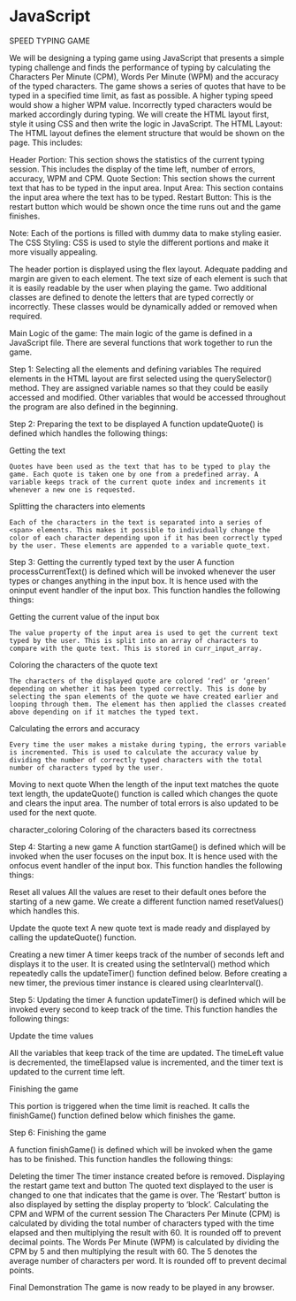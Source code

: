 # JavaScript

SPEED TYPING GAME

We will be designing a typing game using JavaScript that presents a simple typing challenge and finds the performance of typing by calculating the Characters Per Minute (CPM), Words Per Minute (WPM) and the accuracy of the typed characters.
The game shows a series of quotes that have to be typed in a specified time limit, as fast as possible. A higher typing speed would show a higher WPM value. Incorrectly typed characters would be marked accordingly during typing.
We will create the HTML layout first, style it using CSS and then write the logic in JavaScript. 
The HTML Layout: The HTML layout defines the element structure that would be shown on the page. This includes:
 

Header Portion: This section shows the statistics of the current typing session. This includes the display of the time left, number of errors, accuracy, WPM and CPM.
Quote Section: This section shows the current text that has to be typed in the input area.
Input Area: This section contains the input area where the text has to be typed.
Restart Button: This is the restart button which would be shown once the time runs out and the game finishes.


Note: Each of the portions is filled with dummy data to make styling easier. 
The CSS Styling: CSS is used to style the different portions and make it more visually appealing.
 

The header portion is displayed using the flex layout.
Adequate padding and margin are given to each element.
The text size of each element is such that it is easily readable by the user when playing the game.
Two additional classes are defined to denote the letters that are typed correctly or incorrectly. These classes would be dynamically added or removed when required.


Main Logic of the game: The main logic of the game is defined in a JavaScript file. There are several functions that work together to run the game.

Step 1: Selecting all the elements and defining variables
The required elements in the HTML layout are first selected using the querySelector() method. They are assigned variable names so that they could be easily accessed and modified. Other variables that would be accessed throughout the program are also defined in the beginning.
 


Step 2: Preparing the text to be displayed
A function updateQuote() is defined which handles the following things: 
 

Getting the text 

	Quotes have been used as the text that has to be typed to play the game. Each quote is taken one by one from a predefined array. A variable keeps track of the current quote index and increments it whenever a new one is requested.
	
Splitting the characters into elements 

	Each of the characters in the text is separated into a series of <span> elements. This makes it possible to individually change the color of each character depending upon if it has been correctly typed by the user. These elements are appended to a variable quote_text.
 

Step 3: Getting the currently typed text by the user
A function processCurrentText() is defined which will be invoked whenever the user types or changes anything in the input box. It is hence used with the oninput event handler of the input box. This function handles the following things:
 

Getting the current value of the input box 

	The value property of the input area is used to get the current text typed by the user. This is split into an array of characters to compare with the quote text. This is stored in curr_input_array.
	
Coloring the characters of the quote text 

	The characters of the displayed quote are colored ‘red’ or ‘green’ depending on whether it has been typed correctly. This is done by selecting the span elements of the quote we have created earlier and looping through them. The element has then applied the classes created above depending on if it matches the typed text.
	
Calculating the errors and accuracy 

	Every time the user makes a mistake during typing, the errors variable is incremented. This is used to calculate the accuracy value by dividing the number of correctly typed characters with the total number of characters typed by the user. 
 
Moving to next quote 
When the length of the input text matches the quote text length, the updateQuote() function is called which changes the quote and clears the input area. The number of total errors is also updated to be used for the next quote.
 


character_coloring
Coloring of the characters based its correctness

Step 4: Starting a new game
A function startGame() is defined which will be invoked when the user focuses on the input box. It is hence used with the onfocus event handler of the input box. This function handles the following things:
 

Reset all values 
All the values are reset to their default ones before the starting of a new game. We create a different function named resetValues() which handles this. 
 
Update the quote text 
A new quote text is made ready and displayed by calling the updateQuote() function. 
 
Creating a new timer 
A timer keeps track of the number of seconds left and displays it to the user. It is created using the setInterval() method which repeatedly calls the updateTimer() function defined below. Before creating a new timer, the previous timer instance is cleared using clearInterval().
 
Step 5: Updating the timer
A function updateTimer() is defined which will be invoked every second to keep track of the time. This function handles the following things:
 

Update the time values 

All the variables that keep track of the time are updated. The timeLeft value is decremented, the timeElapsed value is incremented, and the timer text is updated to the current time left.

Finishing the game 

This portion is triggered when the time limit is reached. It calls the finishGame() function defined below which finishes the game.
 
Step 6: Finishing the game

A function finishGame() is defined which will be invoked when the game has to be finished. This function handles the following things:
 
Deleting the timer 
The timer instance created before is removed.
Displaying the restart game text and button 
The quoted text displayed to the user is changed to one that indicates that the game is over. The ‘Restart’ button is also displayed by setting the display property to ‘block’.
Calculating the CPM and WPM of the current session 
The Characters Per Minute (CPM) is calculated by dividing the total number of characters typed with the time elapsed and then multiplying the result with 60. It is rounded off to prevent decimal points.
The Words Per Minute (WPM) is calculated by dividing the CPM by 5 and then multiplying the result with 60. The 5 denotes the average number of characters per word. It is rounded off to prevent decimal points.
 

Final Demonstration
The game is now ready to be played in any browser.

